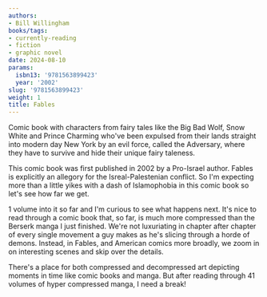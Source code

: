 ```yaml
---
authors:
- Bill Willingham
books/tags:
- currently-reading
- fiction
- graphic novel
date: 2024-08-10
params:
  isbn13: '9781563899423'
  year: '2002'
slug: '9781563899423'
weight: 1
title: Fables
---
```


Comic book with characters from fairy tales like the Big Bad Wolf, Snow White and Prince Charming who've been expulsed from their lands straight into modern day New York by an evil force, called the Adversary, where they have to survive and hide their unique fairy taleness.

This comic book was first published in 2002 by a Pro-Israel author. Fables is explicitly an allegory for the Isreal-Palestenian conflict. So I'm expecting more than a little yikes with a dash of Islamophobia in this comic book so let's see how far we get.

<!--more-->

1 volume into it so far and I'm curious to see what happens next. It's nice to read through a comic book that, so far, is much more compressed than the Berserk manga I just finished. We're not luxuriating in chapter after chapter of every single movement a guy makes as he's slicing through a horde of demons. Instead, in Fables, and American comics more broadly, we zoom in on interesting scenes and skip over the details.

There's a place for both compressed and decompressed art depicting moments in time like comic books and manga. But after reading through 41 volumes of hyper compressed manga, I need a break!